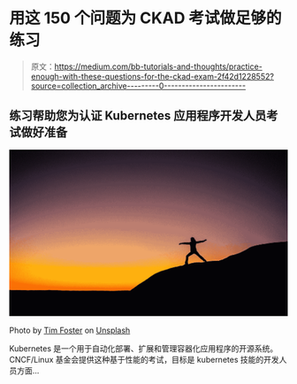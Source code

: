 # 用这 150 个问题为 CKAD 考试做足够的练习

> 原文：<https://medium.com/bb-tutorials-and-thoughts/practice-enough-with-these-questions-for-the-ckad-exam-2f42d1228552?source=collection_archive---------0----------------------->

## 练习帮助您为认证 Kubernetes 应用程序开发人员考试做好准备

![](img/833ce7b61f04aa76d3c68b2a629fd911.png)

Photo by [Tim Foster](https://unsplash.com/@timberfoster?utm_source=medium&utm_medium=referral) on [Unsplash](https://unsplash.com?utm_source=medium&utm_medium=referral)

Kubernetes 是一个用于自动化部署、扩展和管理容器化应用程序的开源系统。CNCF/Linux 基金会提供这种基于性能的考试，目标是 kubernetes 技能的开发人员方面…